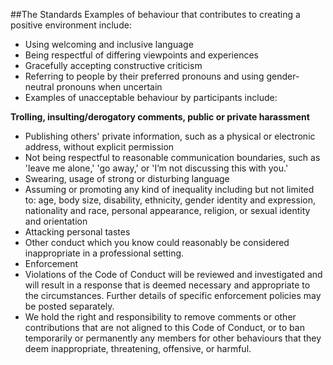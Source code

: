 ##The Standards
Examples of behaviour that contributes to creating a positive environment include:

- Using welcoming and inclusive language
- Being respectful of differing viewpoints and experiences
- Gracefully accepting constructive criticism
- Referring to people by their preferred pronouns and using gender-neutral pronouns when uncertain
- Examples of unacceptable behaviour by participants include:

**Trolling, insulting/derogatory comments, public or private harassment**
- Publishing others' private information, such as a physical or electronic address, without explicit permission
- Not being respectful to reasonable communication boundaries, such as 'leave me alone,' 'go away,' or 'I’m not discussing this with you.'
- Swearing, usage of strong or disturbing language
- Assuming or promoting any kind of inequality including but not limited to: age, body size, disability, ethnicity, gender identity and expression, nationality and race, personal appearance, religion, or sexual identity and orientation
- Attacking personal tastes
- Other conduct which you know could reasonably be considered inappropriate in a professional setting.
- Enforcement
- Violations of the Code of Conduct will be reviewed and investigated and will result in a response that is deemed necessary and appropriate to the circumstances. Further details of specific enforcement policies may be posted separately.
- We hold the right and responsibility to remove comments or other contributions that are not aligned to this Code of Conduct, or to ban temporarily or permanently any members for other behaviours that they deem inappropriate, threatening, offensive, or harmful.

